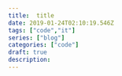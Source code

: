 ```yaml
---
title:  title
date: 2019-01-24T02:10:19.546Z
tags: ["code","it"]
series: ["blog"]
categories: ["code"]
draft: true
description:
---
```

